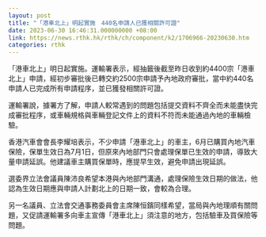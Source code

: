 ```yaml
---
layout: post
title: "「港車北上」明起實施　440名申請人已獲相關許可證"
date: 2023-06-30 16:46:31.000000000 +08:00
link: https://news.rthk.hk/rthk/ch/component/k2/1706966-20230630.htm
categories: rthk
---
```


「港車北上」明日起實施。運輸署表示，經抽籤後截至昨日收到約4400宗「港車北上」申請，經初步審批後已轉交約2500宗申請予內地政府審批，當中約440名申請人已完成所有申請程序，並已獲發相關許可證。

運輸署說，據署方了解，申請人較常遇到的問題包括提交資料不齊全而未能盡快完成審批程序，或車輛規格與車輛登記文件上的資料不符而未能通過內地的車輛檢驗。

香港汽車會會長李耀培表示，不少申請「港車北上」的車主，6月已購買內地汽車保險，保單生效日為7月1日，但原來內地部門只會處理保單已生效的申請，導致大量申請延誤。他建議車主購買保單時，應提早生效，避免申請出現延誤。

選委界立法會議員陳沛良希望本港與內地部門溝通，處理保險生效日期的做法，他認為生效日期應與申請人計劃北上的日期一致，會較為合理。

另一名議員、立法會交通事務委員會主席陳恒鑌同樣希望，當局與內地理順有關問題，又促請運輸署多向車主宣傳「港車北上」須注意的地方，包括驗車及買保險等問題。
